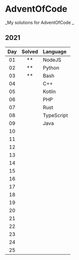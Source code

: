 # AdventOfCode

_My solutions for AdventOfCode _

## 2021

| Day | Solved | Language |
| :---: | :---: | :--- |
| 01 | \*\* | NodeJS |
| 02 | \*\* | Python |
| 03 | \*\* | Bash |
| 04 |  | C++ |
| 05 |  | Kotlin |
| 06 |  | PHP |
| 07 |  | Rust |
| 08 |  | TypeScript |
| 09 |  | Java |
| 10 |  |  |
| 11 |  |  |
| 12 |  |  |
| 13 |  |  |
| 14 |  |  |
| 15 |  |  |
| 16 |  |  |
| 17 |  |  |
| 18 |  |  |
| 19 |  |  |
| 20 |  |  |
| 21 |  |  |
| 22 |  |  |
| 23 |  |  |
| 24 |  |  |
| 25 |  |  |